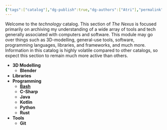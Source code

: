 ```yaml
---
{"tags":["catalog"],"dg-publish":true,"dg-authors":["Atri"],"permalink":"/tech/tech/","dgPassFrontmatter":true,"created":"2024-03-06T10:48:29.772-05:00","updated":"2024-03-07T03:02:00.833-05:00"}
---
```


Welcome to the *technology* catalog. This section of *The Nexus* is focused primarily on archiving my understanding of a wide array of tools and tech generally associated with computers and software.  This module may go over things such as 3D-modelling, general-use tools, software, programming languages, libraries, and frameworks, and much more. Information in this catalog is highly volatile compared to other catalogs, so expect this section to remain much more active than others.


- **3D Modelling**
  - **Blender**
- **Libraries**
- **Programming**
  - **[Bash](./Programming/Bash/Bash.md)**
  - **C-Sharp**
  - **Java**
  - **Kotlin**
  - **Python**
  - **Rust**
- **Tools**
  - **Git**


